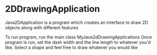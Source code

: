# 2DDrawingApplication
Java2DApplication is a program which creates an interface to draw 2D objects along with different features

To run program, run the main class MyJava2dDrawingApplications
Once program is run, set the dash width and the line length to whatever you'd like. 
Select a shape and feel free to draw whatever you would like
